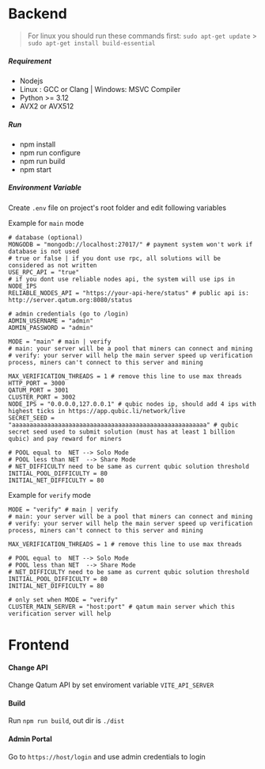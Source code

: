 # Backend

> For linux you should run these commands first:
> `sudo apt-get update` > `sudo apt-get install build-essential`

##### Requirement

-   Nodejs
-   Linux : GCC or Clang | Windows: MSVC Compiler
-   Python >= 3.12
-   AVX2 or AVX512

##### Run

-   npm install
-   npm run configure
-   npm run build
-   npm start

##### Environment Variable

Create `.env` file on project's root folder and edit following variables

Example for `main` mode

```
# database (optional)
MONGODB = "mongodb://localhost:27017/" # payment system won't work if database is not used
# true or false | if you dont use rpc, all solutions will be considered as not written
USE_RPC_API = "true"
# if you dont use reliable nodes api, the system will use ips in NODE_IPS
RELIABLE_NODES_API = "https://your-api-here/status" # public api is: http://server.qatum.org:8080/status

# admin credentials (go to /login)
ADMIN_USERNAME = "admin"
ADMIN_PASSWORD = "admin"

MODE = "main" # main | verify
# main: your server will be a pool that miners can connect and mining
# verify: your server will help the main server speed up verification process, miners can't connect to this server and mining

MAX_VERIFICATION_THREADS = 1 # remove this line to use max threads
HTTP_PORT = 3000
QATUM_PORT = 3001
CLUSTER_PORT = 3002
NODE_IPS = "0.0.0.0,127.0.0.1" # qubic nodes ip, should add 4 ips with highest ticks in https://app.qubic.li/network/live
SECRET_SEED = "aaaaaaaaaaaaaaaaaaaaaaaaaaaaaaaaaaaaaaaaaaaaaaaaaaaaaaa" # qubic secret seed used to submit solution (must has at least 1 billion qubic) and pay reward for miners

# POOL equal to  NET --> Solo Mode
# POOL less than NET  --> Share Mode
# NET_DIFFICULTY need to be same as current qubic solution threshold
INITIAL_POOL_DIFFICULTY = 80
INITIAL_NET_DIFFICULTY = 80
```
Example for `verify` mode

```
MODE = "verify" # main | verify
# main: your server will be a pool that miners can connect and mining
# verify: your server will help the main server speed up verification process, miners can't connect to this server and mining

MAX_VERIFICATION_THREADS = 1 # remove this line to use max threads

# POOL equal to  NET --> Solo Mode
# POOL less than NET  --> Share Mode
# NET_DIFFICULTY need to be same as current qubic solution threshold
INITIAL_POOL_DIFFICULTY = 80
INITIAL_NET_DIFFICULTY = 80

# only set when MODE = "verify"
CLUSTER_MAIN_SERVER = "host:port" # qatum main server which this verification server will help
```

# Frontend

#### Change API

Change Qatum API by set enviroment variable `VITE_API_SERVER`

#### Build

Run `npm run build`, out dir is `./dist`

#### Admin Portal

Go to `https://host/login` and use admin credentials to login
